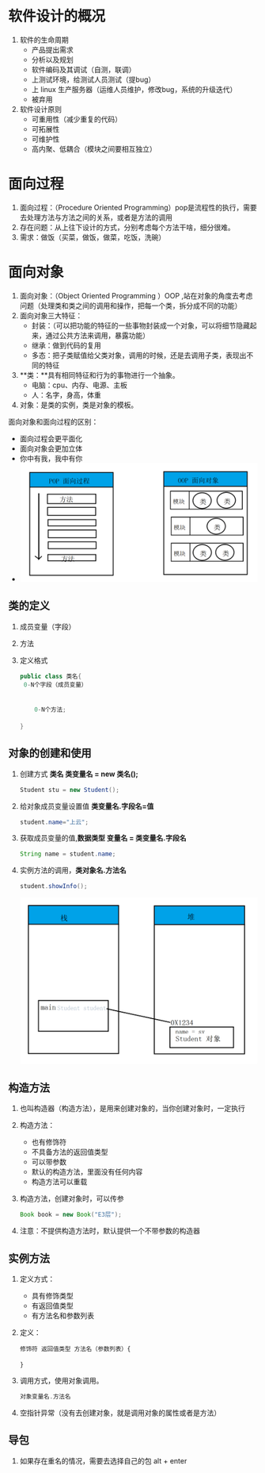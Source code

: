 # 软件设计的概况

1. 软件的生命周期
   - 产品提出需求
   - 分析以及规划
   - 软件编码及其调试（自测，联调）
   - 上测试环境，给测试人员测试（提bug）
   - 上 linux 生产服务器（运维人员维护，修改bug，系统的升级迭代）
   - 被弃用
2. 软件设计原则
   - 可重用性（减少重复的代码）
   - 可拓展性
   - 可维护性
   - 高内聚、低耦合（模块之间要相互独立）

# 面向过程

1. 面向过程：（Procedure Oriented Programming）pop是流程性的执行，需要去处理方法与方法之间的关系，或者是方法的调用
2. 存在问题：从上往下设计的方式，分别考虑每个方法干啥，细分很难。
3. 需求：做饭（买菜，做饭，做菜，吃饭，洗碗）

# 面向对象

1. 面向对象：（Object Oriented Programming ）OOP ,站在对象的角度去考虑问题（处理类和类之间的调用和操作，把每一个类，拆分成不同的功能）
2. 面向对象三大特征：
   - 封装：（可以把功能的特征的一些事物封装成一个对象，可以将细节隐藏起来，通过公共方法来调用，暴露功能）
   - 继承：做到代码的复用
   - 多态：把子类赋值给父类对象，调用的时候，还是去调用子类，表现出不同的特征
3. **类：**具有相同特征和行为的事物进行一个抽象。
   - 电脑：cpu、内存、电源、主板
   - 人：名字，身高，体重
4. 对象：是类的实例，类是对象的模板。

面向对象和面向过程的区别：

- 面向过程会更平面化
- 面向对象会更加立体
- 你中有我，我中有你
- ![image-20220308153936503](../picture-master/static/image-20220308153936503.png)

## 类的定义

1. 成员变量（字段）

2. 方法

3. 定义格式

   ```java
   public class 类名{
   	0-N个字段（成员变量）
       
          
       0-N个方法;
       
   }
   ```



## 对象的创建和使用

1. 创建方式 **类名 类变量名 = new 类名();**

   ```java
   Student stu = new Student();
   ```

2. 给对象成员变量设置值 **类变量名.字段名=值**

   ```java
   student.name="上云";
   ```

3. 获取成员变量的值,**数据类型 变量名 = 类变量名.字段名**

   ```java
   String name = student.name;
   ```

4. 实例方法的调用，**类对象名.方法名**

   ```java
   student.showInfo();
   ```

   ![image-20220308160331376](../picture-master/static/image-20220308160331376.png)

## 构造方法

1. 也叫构造器（构造方法），是用来创建对象的，当你创建对象时，一定执行

2. 构造方法：

   - 也有修饰符
   - 不具备方法的返回值类型
   - 可以带参数
   - 默认的构造方法，里面没有任何内容
   - 构造方法可以重载

3. 构造方法，创建对象时，可以传参

   ```java
   Book book = new Book("E3层");
   ```

4. 注意：不提供构造方法时，默认提供一个不带参数的构造器

## 实例方法

1. 定义方式：

   - 具有修饰类型
   - 有返回值类型
   - 有方法名和参数列表

2. 定义：

   ```
   修饰符 返回值类型 方法名（参数列表）{
   
   }
   ```

3. 调用方式，使用对象调用。

   ```java
   对象变量名.方法名
   ```

4. 空指针异常（没有去创建对象，就是调用对象的属性或者是方法）

   

## 导包

1. 如果存在重名的情况，需要去选择自己的包 alt + enter